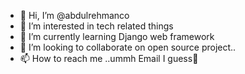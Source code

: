 - 👋 Hi, I’m @abdulrehmanco
- 👀 I’m interested in tech related things
- 🌱 I’m currently learning Django web framework
- 💞️ I’m looking to collaborate on open source project..
- 📫 How to reach me ..ummh Email I guess🤔

<!---
abdulrehmanco/abdulrehmanco is a ✨ special ✨ repository because its `README.md` (this file) appears on your GitHub profile.
You can click the Preview link to take a look at your changes.
--->
